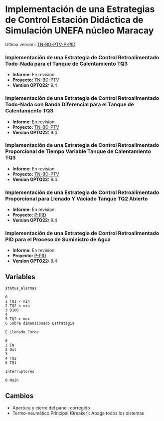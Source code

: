 # Implementación de una Estrategias de Control Estación Didáctica de Simulación UNEFA núcleo Maracay

Ultima version: [TN-BD-PTV-P-PID](https://github.com/jackestar/Planta-Didactica-de-Simulacion-OPTO22/releases/download/v1.0/TN-BD-PTV-P-PID.zip)

### Implementación de una Estrategia de Control Retroalimentado Todo-Nada para el Tanque de Calentamiento TQ3

* **Informe:** En revision.
* **Proyecto:** [TN-BD-PTV](./TN-BD-PTV)
* **Version OPTO22:**  9.4

### Implementación de una Estrategia de Control Retroalimentado Todo-Nada con Banda Diferencial para el Tanque de Calentamiento TQ3

* **Informe:** En revision.
* **Proyecto:** [TN-BD-PTV](./TN-BD-PTV)
* **Version OPTO22:**  9.4

### Implementación de una Estrategia de Control Retroalimentado Proporcional de Tiempo Variable Tanque de Calentamiento TQ3

* **Informe:** En revision.
* **Proyecto:** [TN-BD-PTV](./TN-BD-PTV)
* **Version OPTO22:**  9.4

### Implementación de una Estrategia de Control Retroalimentado Proporcional para Llenado Y Vaciado Tanque TQ2 Abierto

* **Informe:** En revision.
* **Proyecto:** [P-PID](./P-PID/)
* **Version OPTO22:**  9.4

### Implementación de una Estrategia de Control Retroalimentado PID para el Proceso de Suministro de Agua

* **Informe:** En revision.
* **Proyecto:** [P-PID](./P-PID/)
* **Version OPTO22:**  9.4

## Variables

`status_alarmas`
```
0
1 TQ1 < min
2 TQ2 < min
3 B100
4
5 TQ2 > max
6 Sobre dimensionado Estrategia
```

`E_Llenado_Force`
```
0 
1 IN
2 Out
3
4 TQ2
5 TQ1
```

`Interruptores`
```
0 Main
```

## Cambios

* Apertura y cierre del panel: corregido
* Termo-neumático Principal (Breaker): Apaga todos los sistemas